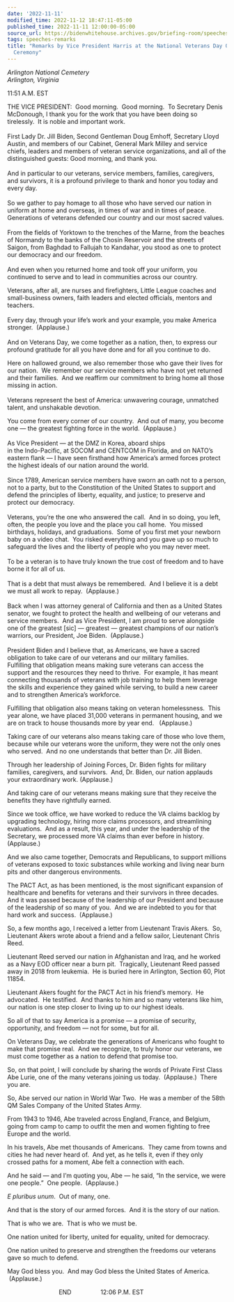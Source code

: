 ```yaml
---
date: '2022-11-11'
modified_time: 2022-11-12 18:47:11-05:00
published_time: 2022-11-11 12:00:00-05:00
source_url: https://bidenwhitehouse.archives.gov/briefing-room/speeches-remarks/2022/11/11/remarks-by-vice-president-harris-at-the-national-veterans-day-observance-ceremony/
tags: speeches-remarks
title: "Remarks by Vice President Harris at the National Veterans Day Observance\_\
  Ceremony"
---
```

 
*Arlington National Cemetery  
*Arlington, Virginia**

11:51 A.M. EST  

THE VICE PRESIDENT:  Good morning.  Good morning.  To Secretary Denis
McDonough, I thank you for the work that you have been doing so
tirelessly.  It is noble and important work.   
   
First Lady Dr. Jill Biden, Second Gentleman Doug Emhoff, Secretary Lloyd
Austin, and members of our Cabinet, General Mark Milley and service
chiefs, leaders and members of veteran service organizations, and all of
the distinguished guests: Good morning, and thank you.  
   
And in particular to our veterans, service members, families,
caregivers, and survivors, it is a profound privilege to thank and honor
you today and every day.  
   
So we gather to pay homage to all those who have served our nation in
uniform at home and overseas, in times of war and in times of peace. 
Generations of veterans defended our country and our most sacred
values.  
   
From the fields of Yorktown to the trenches of the Marne, from the
beaches of Normandy to the banks of the Chosin Reservoir and the streets
of Saigon, from Baghdad to Fallujah to Kandahar, you stood as one to
protect our democracy and our freedom.  
   
And even when you returned home and took off your uniform, you continued
to serve and to lead in communities across our country.  
  
Veterans, after all, are nurses and firefighters, Little League coaches
and small-business owners, faith leaders and elected officials, mentors
and teachers.  
   
Every day, through your life’s work and your example, you make America
stronger.  (Applause.)   
   
And on Veterans Day, we come together as a nation, then, to express our
profound gratitude for all you have done and for all you continue to
do.  
  
Here on hallowed ground, we also remember those who gave their lives for
our nation.  We remember our service members who have not yet returned
and their families.  And we reaffirm our commitment to bring home all
those missing in action.  
   
Veterans represent the best of America: unwavering courage, unmatched
talent, and unshakable devotion.  
  
You come from every corner of our country.  And out of many, you become
one — the greatest fighting force in the world.  (Applause.)   
   
As Vice President — at the DMZ in Korea, aboard ships  
in the Indo-Pacific, at SOCOM and CENTCOM in Florida, and on NATO’s
eastern flank — I have seen firsthand how America’s armed forces protect
the highest ideals of our nation around the world.  
   
Since 1789, American service members have sworn an oath not to a person,
not to a party, but to the Constitution of the United States to support
and defend the principles of liberty, equality, and justice; to preserve
and protect our democracy.  
   
Veterans, you’re the one who answered the call.  And in so doing, you
left, often, the people you love and the place you call home.  You
missed birthdays, holidays, and graduations.  Some of you first met your
newborn baby on a video chat.  You risked everything and you gave up so
much to safeguard the lives and the liberty of people who you may never
meet.  
   
To be a veteran is to have truly known the true cost of freedom and to
have borne it for all of us.  
   
That is a debt that must always be remembered.  And I believe it is a
debt we must all work to repay.  (Applause.)   
   
Back when I was attorney general of California and then as a United
States senator, we fought to protect the health and wellbeing of our
veterans and service members.  And as Vice President, I am proud to
serve alongside one of the greatest \[sic\] — greatest — greatest
champions of our nation’s warriors, our President, Joe Biden. 
(Applause.)   
   
President Biden and I believe that, as Americans, we have a sacred
obligation to take care of our veterans and our military families.   
Fulfilling that obligation means making sure veterans can access the
support and the resources they need to thrive.  For example, it has
meant connecting thousands of veterans with job training to help them
leverage the skills and experience they gained while serving, to build a
new career and to strengthen America’s workforce.  
  
Fulfilling that obligation also means taking on veteran homelessness. 
This year alone, we have placed 31,000 veterans in permanent housing,
and we are on track to house thousands more by year end.   (Applause.)  
  
Taking care of our veterans also means taking care of those who love
them, because while our veterans wore the uniform, they were not the
only ones who served.  And no one understands that better than Dr. Jill
Biden.  
  
Through her leadership of Joining Forces, Dr. Biden fights for military
families, caregivers, and survivors.  And, Dr. Biden, our nation
applauds your extraordinary work. (Applause.)   
  
And taking care of our veterans means making sure that they receive the
benefits they have rightfully earned.  
  
Since we took office, we have worked to reduce the VA claims backlog by
upgrading technology, hiring more claims processors, and streamlining
evaluations.  And as a result, this year, and under the leadership of
the Secretary, we processed more VA claims than ever before in history. 
(Applause.)   
  
And we also came together, Democrats and Republicans, to support
millions of veterans exposed to toxic substances while working and
living near burn pits and other dangerous environments.  
  
The PACT Act, as has been mentioned, is the most significant expansion
of healthcare and benefits for veterans and their survivors in three
decades.  And it was passed because of the leadership of our President
and because of the leadership of so many of you.  And we are indebted to
you for that hard work and success.  (Applause.)  
  
So, a few months ago, I received a letter from Lieutenant Travis Akers. 
So, Lieutenant Akers wrote about a friend and a fellow sailor,
Lieutenant Chris Reed.  
  
Lieutenant Reed served our nation in Afghanistan and Iraq, and he worked
as a Navy EOD officer near a burn pit.  Tragically, Lieutenant Reed
passed away in 2018 from leukemia.  He is buried here in Arlington,
Section 60, Plot 11854.  
  
Lieutenant Akers fought for the PACT Act in his friend’s memory.  He
advocated.  He testified.  And thanks to him and so many veterans like
him, our nation is one step closer to living up to our highest ideals.  
  
So all of that to say America is a promise — a promise of security,
opportunity, and freedom — not for some, but for all.  
  
On Veterans Day, we celebrate the generations of Americans who fought to
make that promise real.  And we recognize, to truly honor our veterans,
we must come together as a nation to defend that promise too.  
  
So, on that point, I will conclude by sharing the words of Private First
Class Abe Lurie, one of the many veterans joining us today.
 (Applause.)  There you are.   
  
So, Abe served our nation in World War Two.  He was a member of the 58th
QM Sales Company of the United States Army.  
  
From 1943 to 1946, Abe traveled across England, France, and Belgium,
going from camp to camp to outfit the men and women fighting to free
Europe and the world.  
  
In his travels, Abe met thousands of Americans.  They came from towns
and cities he had never heard of.  And yet, as he tells it, even if they
only crossed paths for a moment, Abe felt a connection with each.  
  
And he said — and I’m quoting you, Abe — he said, “In the service, we
were one people.”  One people.  (Applause.)  
  
*E pluribus unum*.  Out of many, one.  
  
And that is the story of our armed forces.  And it is the story of our
nation.  
  
That is who we are.  That is who we must be.   
  
One nation united for liberty, united for equality, united for
democracy.  
  
One nation united to preserve and strengthen the freedoms our veterans
gave so much to defend.  
  
May God bless you.  And may God bless the United States of America.
 (Applause.)  
  
                              END                 12:06 P.M. EST  
  
